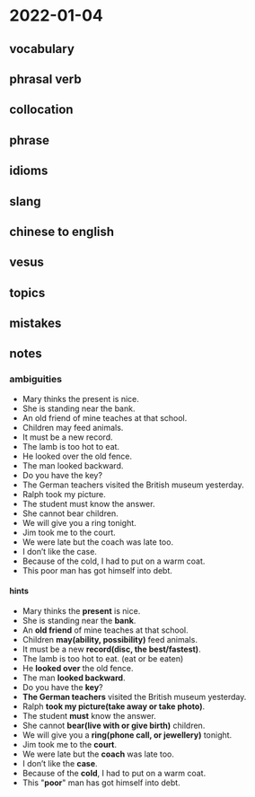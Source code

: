 # 2022-01-04
## vocabulary

## phrasal verb

## collocation

## phrase

## idioms

## slang

## chinese to english

## vesus

## topics

## mistakes

## notes
### ambiguities
- Mary thinks the present is nice.
- She is standing near the bank.
- An old friend of mine teaches at that school.
- Children may feed animals. 
- It must be a new record.
- The lamb is too hot to eat.
- He looked over the old fence.
- The man looked backward.
- Do you have the key?
- The German teachers visited the British museum yesterday.
- Ralph took my picture.
- The student must know the answer.
- She cannot bear children.
- We will give you a ring tonight.
- Jim took me to the court.
- We were late but the coach was late too.
- I don’t like the case.
- Because of the cold, I had to put on a warm coat.
- This poor man has got himself into debt.

#### hints
- Mary thinks the **present** is nice.
- She is standing near the **bank**.
- An **old friend** of mine teaches at that school.
- Children **may(ability, possibility)** feed animals. 
- It must be a new **record(disc, the best/fastest)**.
- The lamb is too hot to eat. (eat or be eaten)
- He **looked over** the old fence.
- The man **looked backward**.
- Do you have the **key**?
- **The German teachers** visited the British museum yesterday.
- Ralph **took my picture(take away or take photo)**.
- The student **must** know the answer.
- She cannot **bear(live with or give birth)** children.
- We will give you a **ring(phone call, or jewellery)** tonight.
- Jim took me to the **court**.
- We were late but the **coach** was late too.
- I don’t like the **case**.
- Because of the **cold**, I had to put on a warm coat.
- This "**poor**" man has got himself into debt.

